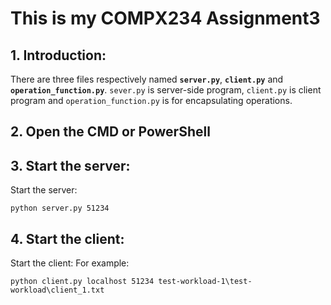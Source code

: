 # This is my COMPX234 Assignment3
## 1. Introduction:
There are three files respectively named **```server.py```**, **```client.py```** and **```operation_function.py```**.
```sever.py``` is server-side program, ```client.py``` is client program and ```operation_function.py``` is for encapsulating operations.
## 2. Open the CMD or PowerShell
## 3. Start the server:
Start the server:
```
python server.py 51234
```
## 4. Start the client:
Start the client:
For example:
```
python client.py localhost 51234 test-workload-1\test-workload\client_1.txt
```
